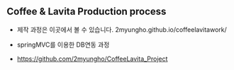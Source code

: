 ﻿## Coffee & Lavita Production process
* 제작 과정은 이곳에서 볼 수 있습니다.
2myungho.github.io/coffeelavitawork/

* springMVC를 이용한 DB연동 과정
* https://github.com/2myungho/CoffeeLavita_Project
